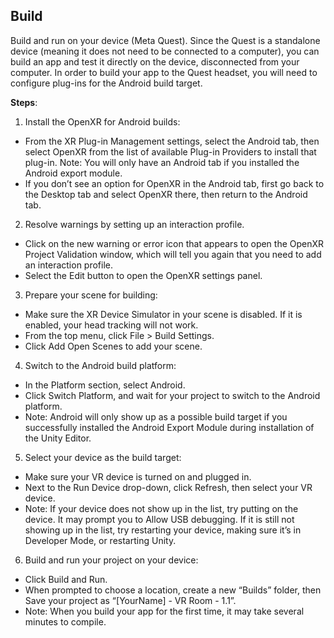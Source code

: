 ## Build

Build and run on your device (Meta Quest).
Since the Quest is a standalone device (meaning it does not need to be connected to a computer), you can build an app and test it directly on the device, disconnected from your computer. 
In order to build your app to the Quest headset, you will need to configure plug-ins for the Android build target. 

**Steps**:

1. Install the OpenXR for Android builds:
  - From the XR Plug-in Management settings, select the Android tab, then select OpenXR from the list of available Plug-in Providers to install that plug-in. 
Note: You will only have an Android tab if you installed the Android export module.
  - If you don’t see an option for OpenXR in the Android tab, first go back to the Desktop tab and select OpenXR there, then return to the Android tab.

2. Resolve warnings by setting up an interaction profile.
- Click on the new warning or error icon that appears to open the OpenXR Project Validation window, which will tell you again that you need to add an interaction profile. 
- Select the Edit button to open the OpenXR settings panel.

3. Prepare your scene for building: 
  - Make sure the XR Device Simulator in your scene is disabled. If it is enabled, your head tracking will not work.
  - From the top menu, click File > Build Settings.
  - Click Add Open Scenes to add your scene.

4.  Switch to the Android build platform: 
  - In the Platform section, select Android.
  - Click Switch Platform, and wait for your project to switch to the Android platform.
  - Note: Android will only show up as a possible build target if you successfully installed the Android Export Module during installation of the Unity Editor.

5.  Select your device as the build target:
  - Make sure your VR device is turned on and plugged in.
  - Next to the Run Device drop-down, click Refresh, then select your VR device.
  - Note: If your device does not show up in the list, try putting on the device. It may prompt you to Allow USB debugging. If it is still not showing up in the list, try restarting your device, making sure it’s in Developer Mode, or restarting Unity.

6.  Build and run your project on your device:
  - Click Build and Run. 
  - When prompted to choose a location, create a new “Builds” folder, then Save your project as “[YourName] - VR Room - 1.1”.
  - Note: When you build your app for the first time, it may take several minutes to compile. 
